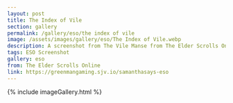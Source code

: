 ```yaml
---
layout: post
title: The Index of Vile
section: gallery
permalink: /gallery/eso/the index of vile
image: /assets/images/gallery/eso/The Index of Vile.webp
description: A screenshot from The Vile Manse from The Elder Scrolls Online, taken by Samantha Says.
tags: ESO Screenshot
gallery: eso
from: The Elder Scrolls Online
link: https://greenmangaming.sjv.io/samanthasays-eso
---
```

{% include imageGallery.html %}